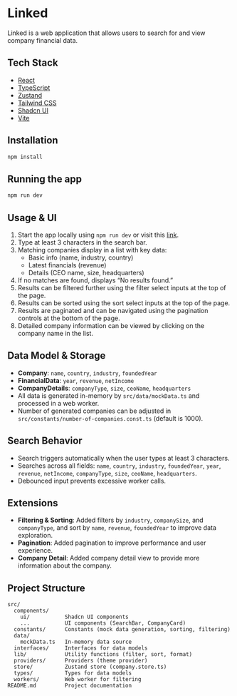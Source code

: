 # Linked

Linked is a web application that allows users to search for and view company financial data.

## Tech Stack

- [React](https://reactjs.org/)
- [TypeScript](https://www.typescriptlang.org/)
- [Zustand](https://github.com/pmndrs/zustand)
- [Tailwind CSS](https://tailwindcss.com/)
- [Shadcn UI](https://ui.shadcn.com/)
- [Vite](https://vite.dev/)

## Installation

```bash
npm install
```

## Running the app

```bash
npm run dev
```

## Usage & UI

1. Start the app locally using `npm run dev` or visit this [link](https://dobromiryor.github.io/linked).
2. Type at least 3 characters in the search bar.
3. Matching companies display in a list with key data:
   - Basic info (name, industry, country)
   - Latest financials (revenue)
   - Details (CEO name, size, headquarters)
4. If no matches are found, displays “No results found.”
5. Results can be filtered further using the filter select inputs at the top of the page.
6. Results can be sorted using the sort select inputs at the top of the page.
7. Results are paginated and can be navigated using the pagination controls at the bottom of the page.
8. Detailed company information can be viewed by clicking on the company name in the list.

## Data Model & Storage

- **Company**: `name`, `country`, `industry`, `foundedYear`
- **FinancialData**: `year`, `revenue`, `netIncome`
- **CompanyDetails**: `companyType`, `size`, `ceoName`, `headquarters`
- All data is generated in-memory by `src/data/mockData.ts` and processed in a web worker.
- Number of generated companies can be adjusted in `src/constants/number-of-companies.const.ts` (default is 1000).

## Search Behavior

- Search triggers automatically when the user types at least 3 characters.
- Searches across all fields: `name`, `country`, `industry`, `foundedYear`, `year`, `revenue`, `netIncome`, `companyType`, `size`, `ceoName`, `headquarters`.
- Debounced input prevents excessive worker calls.

## Extensions

- **Filtering & Sorting**: Added filters by `industry`, `companySize`, and `companyType`, and sort by `name`, `revenue`, `foundedYear` to improve data exploration.
- **Pagination**: Added pagination to improve performance and user experience.
- **Company Detail**: Added company detail view to provide more information about the company.

## Project Structure

```
src/
  components/
    ui/           Shadcn UI components
    ...           UI components (SearchBar, CompanyCard)
  constants/      Constants (mock data generation, sorting, filtering)
  data/
    mockData.ts   In-memory data source
  interfaces/     Interfaces for data models
  lib/            Utility functions (filter, sort, format)
  providers/      Providers (theme provider)
  store/          Zustand store (company.store.ts)
  types/          Types for data models
  workers/        Web worker for filtering
README.md         Project documentation
```
